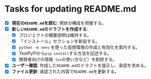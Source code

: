 # Tasks for updating README.md

- [x] **現在の`README.md`を読む**: 現状の構成を把握する。
- [x] **新しい`README.md`のドラフトを作成する**:
    - [x] プロジェクトの概要説明は維持する。
    - [x] 「インストール」セクションを新設する。
    - [x] `python -m venv` を使った仮想環境の作成と有効化を案内する。
    - [x] TestPyPIから`pip install`する方法を記述する。
    - [x] 開発者向けの情報（`uv`の使い方など）を削除する。
- [x] **ユーザー確認**: 作成した`README.md`のドラフトを提示し、承認を求める。
- [x] **ファイル更新**: 承認された内容で`README.md`を更新する。
